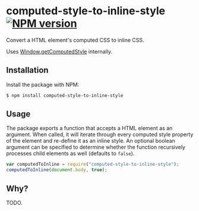 # computed-style-to-inline-style [![NPM version](http://img.shields.io/npm/v/computed-style-to-inline-style.svg?style=flat-square)](https://www.npmjs.org/package/computed-style-to-inline-style)

Convert a HTML element's computed CSS to inline CSS.

Uses [Window.getComputedStyle](https://developer.mozilla.org/en-US/docs/Web/API/Window/getComputedStyle) internally.

## Installation

Install the package with NPM:

```bash
$ npm install computed-style-to-inline-style
```

## Usage

The package exports a function that accepts a HTML element as an argument. When called, it will iterate through every computed style property of the element and re-define it as an inline style. An optional boolean argument can be specified to determine whether the function recursively processes child elements as well (defaults to `false`).

```javascript
var computedToInline = require("computed-style-to-inline-style");
computedToInline(document.body, true);
```

## Why?

TODO.
